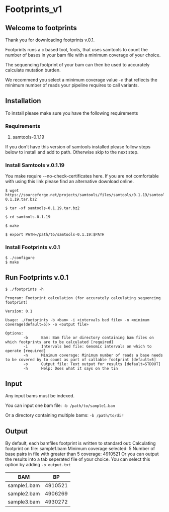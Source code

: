 # Footprints_v1

##            Welcome to footprints

Thank you for downloading footprints v.0.1.

Footprints runs a c based tool, foots, that uses samtools to count the number of bases in your bam file
with a minimum coverage of your choice.

The sequencing footprint of your bam can then be used to accurately calculate mutation burden.

We recommend you select a minimum coverage value `-n` that reflects the minimum number of reads your 
pipeline requires to call variants.

## Installation

To install please make sure you have the following requirements

### Requirements

1. samtools-0.1.19

If you don't have this version of samtools installed please follow steps below to install and add to path. 
Otherwise skip to the next step.

### Install Samtools v.0.1.19
You make require --no-check-certificates here. 
If you are not comfortable with using this link please find an alternative download online.

```
$ wget https://sourceforge.net/projects/samtools/files/samtools/0.1.19/samtools-0.1.19.tar.bz2

$ tar -xf samtools-0.1.19.tar.bz2

$ cd samtools-0.1.19

$ make

$ export PATH=/path/to/samtools-0.1.19:$PATH
```
### Install Footprints v.0.1
```
$ ./configure
$ make
```
## Run Footprints v.0.1
```
$ ./footprints -h

Program: Footprint calculation (for accurately calculating sequencing footprint)

Version: 0.1

Usage: ./footprints -b <bam> -i <intervals bed file> -n <minimum coverage(default=5)> -o <output file>

Options:
        -b      Bam: Bam file or directory containing bam files on which footprints are to be calculated [required]
        -i      Intervals bed file: Genomic intervals on which to operate [required]
        -n      Minimum coverage: Minimum number of reads a base needs to be covered by to count as part of callable footprint [default=5]
        -o      Output file: Text output for results [default=STDOUT]
        -h      Help: Does what it says on the tin
```
## Input
Any input bams must be indexed.

You can input one bam file: `-b /path/to/sample1.bam`

Or a directory containing multiple bams: `-b /path/to/dir`

## Output
By default, each bamfiles footprint is written to standard out:
    Calculating footprint on file: sample1.bam
    Minimum coverage selected: 5
    Number of base pairs in file with greater than 5 coverage: 4910521
Or you can output the results into a tab seperated file of your choice.
You can select this option by adding `-o output.txt`

BAM | BP
--- | --
sample1.bam | 4910521
sample2.bam | 4906269
sample3.bam | 4930272

